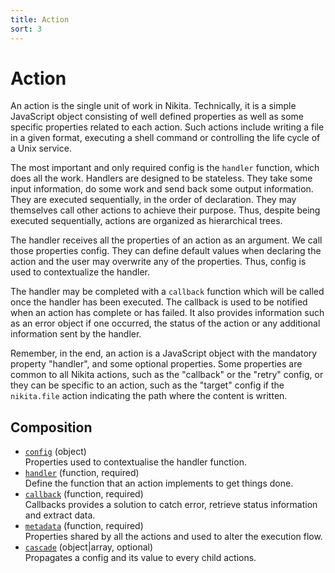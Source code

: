 ```yaml
---
title: Action
sort: 3
---
```


# Action

An action is the single unit of work in Nikita. Technically, it is a simple JavaScript object consisting of well defined properties as well as some specific properties related to each action. Such actions include writing a file in a given format, executing a shell command or controlling the life cycle of a Unix service.

The most important and only required config is the `handler` function, which does all the work. Handlers are designed to be stateless. They take some input information, do some work and send back some output information. They are executed sequentially, in the order of declaration. They may themselves call other actions to achieve their purpose. Thus, despite being executed sequentially, actions are organized as hierarchical trees.

The handler receives all the properties of an action as an argument. We call those properties config. They can define default values when declaring the action and the user may overwrite any of the properties. Thus, config is used to contextualize the handler.

The handler may be completed with a `callback` function which will be called once the handler has been executed. The callback is used to be notified when an action has complete or has failed. It also provides information such as an error object if one occurred, the status of the action or any additional information sent by the handler.

Remember, in the end, an action is a JavaScript object with the mandatory property "handler", and some optional properties. Some properties are common to all Nikita actions, such as the "callback" or the "retry" config, or they can be specific to an action, such as the "target" config if the `nikita.file` action indicating the path where the content is written.

## Composition

* [`config`](/action/config/) (object)   
  Properties used to contextualise the handler function.
* [`handler`](/action/handler/) (function, required)   
  Define the function that an action implements to get things done.
* [`callback`](/action/callback/) (function, required)   
  Callbacks provides a solution to catch error, retrieve status information and extract data.
* [`metadata`](/metadata/) (function, required)   
  Properties shared by all the actions and used to alter the execution flow.
* [`cascade`](/action/cascade/) (object|array, optional)   
  Propagates a config and its value to every child actions.
